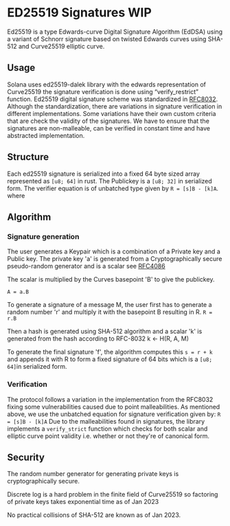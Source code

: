 # ED25519 Signatures WIP
Ed25519 is a type Edwards-curve Digital Signature Algorithm (EdDSA) using a variant of Schnorr signature based on twisted Edwards curves using SHA-512 and Curve25519 elliptic curve.

## Usage
Solana uses ed25519-dalek library with the edwards representation of Curve25519  the signature verification is done using “verify_restrict” function. 
Ed25519 digital signature scheme was standardized in [RFC8032](https://www.rfc-editor.org/rfc/rfc8032). Although the standardization, there are variations in signature verification in different implementations. Some variations have their own custom criteria that are check the validity of the signatures. We have to ensure that the signatures are non-malleable, can be verified in constant time and have abstracted implementation.

## Structure
Each ed25519 signature is serialized into a fixed 64 byte sized array represented as ```[u8; 64]``` in rust. The Publickey is a ```[u8; 32]``` in serialized form. The verifier equation is of unbatched type given by ```R = [s]B - [k]A```.
where

## Algorithm
### Signature generation
The user generates a Keypair which is a combination of a Private key and a Public key.
The private key 'a' is generated from a Cryptographically secure pseudo-random generator and is a scalar see [RFC4086](https://datatracker.ietf.org/doc/html/rfc4086)

The scalar is multiplied by the Curves basepoint 'B' to give the publickey.

```A = a.B```

To generate a signature of a message M, the user first has to  generate a random number 'r' and multiply it with the basepoint B resulting in R.
```R = r.B```

Then a hash is generated using SHA-512 algorithm and a scalar 'k' is generated from the hash according to RFC-8032
k <- H(R, A, M)

To generate the final signature 'f', the algorithm computes this ```s = r + k``` and appends it with R to form a fixed signature of 64 bits which is a ```[u8; 64]```in serialized form.

### Verification
The protocol follows a variation in the implementation from the RFC8032 fixing some vulnerabilities caused due to point malleabilities.
As mentioned above, we use the unbatched equation for signature verification given by: 
```R = [s]B - [k]A```
Due to the malleabilities found in signatures, the library implements a ```verify_strict``` function which checks for both scalar and elliptic curve point validity i.e. whether or not they're of canonical form.




##  Security

The random number generator for generating private keys is cryptographically secure.

Discrete log is a hard problem in the finite field of Curve25519 so factoring of private keys takes exponential time as of Jan 2023

No practical collisions of SHA-512 are known as of Jan 2023.
